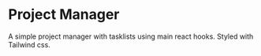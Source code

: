 # Project Manager

A simple project manager with tasklists using main react hooks.
Styled with Tailwind css.
